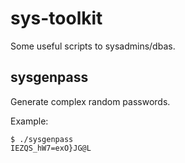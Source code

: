 # sys-toolkit

Some useful scripts to sysadmins/dbas.

## sysgenpass

Generate complex random passwords.

Example:
```
$ ./sysgenpass 
IEZQS_hW7=exO}JG@L
```
